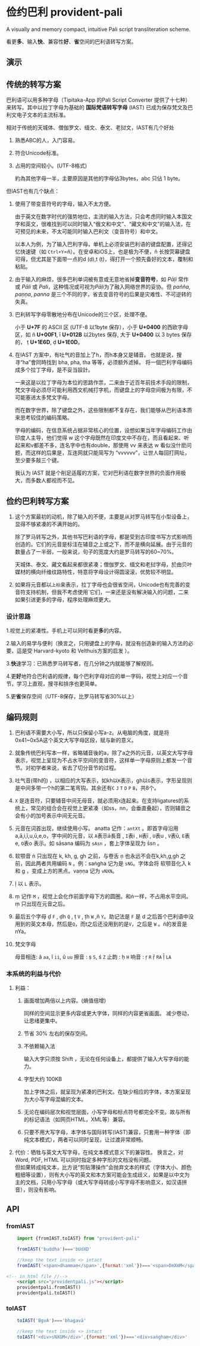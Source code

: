 # 俭约巴利 provident-pali
A visually and memory compact, intuitive Pali script transliteration scheme.

看更**多**、输入**快**、兼容性**好**、**省**空间的巴利语转写方案。

## 演示

## 传统的转写方案
巴利语可以用多种字母（Tipitaka-App 的Pali Script Converter 提供了十七种）来转写。其中以拉丁字母为基础的 **国际梵语转写字母** (IAST) 已成为保存梵文及巴利文电子文本的主流标准。

相对于传统的天城体、僧伽罗文、缅文、泰文、老挝文，IAST有几个好处

1. 熟悉ABC的人，入门容易。
2. 符合Unicode标准。
3. 占用的空间较小。(UTF-8格式)
    
    約為其他字母一半，主要原因是其他的字母佔3bytes，abc 只佔 1 byte。

但IAST也有几个缺点：


1. 使用了带变音符号的字母，输入不太方便。

    由于英文在数字时代的强势地位，主流的输入方法，只会考虑同时输入本国文字和英文，很难找到可以同时输入“俄文和中文”、“藏文和中文”的输入法，在可预见的未来，不太可能同时输入巴利文（变音符号）和中文。
    
    以本人为例，为了输入巴利字母，单机上必须安装巴利语的键盘配置，还得记忆快速键（如 `Ctrl+Y`=ñ）。在安卓和iOS上，也是极为不便，ñ 长按荧幕键盘可得，但尤其是下面带一点的d (ḍ),t (ṭ)，得打开一个预先备好的文本，覆制和粘贴。

2. 由于输入的麻烦，很多巴利单词被有意或无意地省掉**变音符号**，如 *Pāḷi* 常作 或 *Pāli* 或 *Pali*，这种情况或可视为*Pāḷi*为了融入网络世界的妥协。但 *pañña*, *paṇṇa*, *panna* 是三个不同的字，省去变音符号的后果是灾难性、不可逆转的失真。

3. 巴利转写字母零散地分布在Unicode的三个区，处理不便。

    小于 **U+7F** 的 ASCII 区 (UTF-8 以1byte 保存），小于 **U+0400** 的西欧字母区，如  ñ **U+00F1**, ī **U+012B** 以2bytes 保存, 大于 **U+0400** 以 3 bytes 保存的， ṭ **U+1E6D**, ḍ **U+1E0D**。

4. 在IAST 方案中，有吐气的音加上了h，而h本身又是辅音。
    也就是说，搜寻“ha”會同時找到 bha, pha, tha 等等，必须额外滤掉。
    将一個巴利字母编码成多个拉丁字母，是不妥当設計。

    一来这是以拉丁字母为本位的思路作祟，二来由于近百年前技术手段的限制，
    梵文字母必须尽可能利用西文机械打字机，而键盘上的字母空间极为有限，不可能塞进太多梵文字母。

    而在数字世界，除了键盘之外，这些限制都不复存在，我们能够从巴利语本质来思考较佳的编码策略。
    
    字母的编码，在信息系统占据非常核心的位置，设想如果当年字母编码工作由印度人主导，他们觉得 w 这个字母既然在印度文中不存在，而且看起来、听起来和v都差不多，连名字中也有double，那使用 vv 来表达 w 看似没什麽问题，而这样的后果是，互连网就只能简写为 “vvvvvv”，让世人每回打网址，至少要多敲三个键。

    我认为 IAST 就是个削足适履的方案，它对巴利语在数字世界的负面作用极大，而多数人都视而不见。
    

## 俭约巴利转写方案

1. 这个方案最初的动机，除了输入的不便，主要是从对罗马转写在小型设备上，显得不够紧凑的不满开始的。

    除了罗马转写之外，其他书写巴利语的字母，都是受到古印度书写方式影响而创造的。它们的元音是标注在辅音之上或之下，而不是横向延展。由于元音的数量占了一半弱，一般来说，句子的宽度大约是罗马转写的60~70%。
    
    天城体、泰文、藏文看起来都很紧凑；僧伽罗文、缅文和老挝字母，於由贝叶媒材的横向纤维纹路特性，特意将字母设计得圆滚滚，优势较不明显。

2. 如果将元音都以`上标`来表示，拉丁字母也会很省空间，Unicode也有完善的变音符支持机制，但我不考虑使用`它们，一来还是没有解决输入的问题，二来如果引进更多的字母，程序处理麻烦更大。


### 设计思路

1.视觉上的紧凑性。手机上可以同时看更**多**的内容。

2.输入的易学与便利（换言之，只用键盘上的字母，就没有创造新的输入方法的必要，這是受 Harvard-kyoto 和 Velthuis方案的启发 ）。

3.**快**速学习：已熟悉罗马转写者，在几分钟之内就能够了解规则。

4.更**好**地符合巴利语的规律，每个巴利字母对应的单一字码，视觉上对应一个音节，学习上直观，搜寻和排序也更简单。


5.更**省**保存空间（UTF-8保存，比罗马转写省30%以上）

## 编码规则

1. 巴利语不需要大小写，所以只保留小写a-z。从电脑的角度，就是将0x41~0x5A这个英文大写字母区段，赋与新的意义。
    
2. 就象传统巴利写本一样，省略辅音後的a，除了a之外的元音，以英文大写字母表示，视觉上呈现为不占水平空间的变音符，这样单一字母原则上都发一个音节。对初学者来说，省去了切分音节的过程。

3. 吐气音(带h的) ，以相应的大写表示，如kh以`K`表示，gh以`G`表示，字形呈现则是中间多带一个h的第二笔弯钩。其余还有`C` `J` `T` `D` `P` `B`，共8个。

4. `X` 是连音符，只要辅音中间无母音，就必须用`X`连起来。在支持ligatures的系统上，常见的组合会在视觉上更紧凑（如ss，nn，会垂直叠起），否则辅音之会有小的加号表示中间无元音。

5. 元音在词首出现，继续使用小写。 anatta 记作：`antXt` 。即首字母沿用 a,ā,i,ī,u,ū,e,o，字中间的元音，以 `A`表示ā長音 , `I`表i  ,  `H`表ī , `U`表u , `V`表ū, `E`表e, `O`表o 表示。如 sāsana 编码为 `sAsn` ，套上字体呈现为 s̄sn 。

6. 软颚音 ṅ 只出现在  k, kh, g, gh 之前，与卷舌 ṇ 也永远不会在k,kh,g,gh 之前，因此两者共用编码 `N` 。例：saṅgha 记为是 `sNG`。字体会将 软颚音化入 k 和 g ，变成上方的黑点。vaṇṇa 记为 `vNXN`。

8. ḷ 以 `L` 表示。

9. ṃ 记作 `M` ，视觉上会化作前面字母下方的圆圈。和ṅ一样，不占用水平空间。ṃ 只出现在元音之后。

9. 最后五个字母 ḍ `F` , ḍh `Q` , ṭ `V` , ṭh `W` ,ñ `Y`。助记法是 `F` 是 d 之后首个巴利语中没用到的英文本母，然后是`Q`，而t之后还没用到的是`V`，之后是 `W` 。ñ的发音是nYa。

10. 梵文字母
    
    母音相连: â `aa`,  î `ii`,  û `uu` 
    擦音 : ṣ `S`, ś `Z` 
    止韵 : ḥ `H` 
    响音 : ṛ `R`   ṝ `RA` ḹ `LA` 



### 本系统的利益与代价
1. 利益：
  
    1. 画面增加两倍以上内容。(熵值倍增)

        同样的空间显示更多内容或更大字体，同样的内容更省画面。
        减少卷动，让思绪更集中。

    2. 节省 30% 左右的保存空间。

    3. 不依赖输入法
    
        输入大字只须按 Shift ，无论在任何设备上，都提供了输入大写字母的能力。

    4. 字型大约 100KB

        加上字体之后，就呈现为紧凑的巴利文。在缺少相应的字体，本方案呈现为大小写字母混编的文本。

    5. 无论在编码层次和视觉层面，小写字母和标点符号都完全不变。故与所有的标记语法（如网页HTML，XML等）兼容。

    6. 只要不用大写字母，本字体与国际转写(IAST)兼容，只套用一种字体（即纯文本模式），两者可以同时呈现，让过渡非常顺畅。

2. 代价：牺牲与英文大写字母，在纯文本模式意义下的兼容性。
    换言之，对Word, PDF, HTML 可以同时指定多种字形的文档没有问题。   
    但如果转成纯文本，比方说“剪贴薄操作”会抛弃文本的样式（字体大小、颜色粗细等设置），则有大小写的英文和本方案可能会生成歧义，如果是以中文为主的文档，只用小写字母（或大写字母转成小写字母不影响意义，如汉语拼音），则没有影响。


## API

### fromIAST 
```javascript
    import {fromIAST,toIAST} from "provident-pali"

    fromIAST('buddha')==='bUdXD'

    //keep the text inside <> intact
    fromIAST('<span>dhammaṃ</span>',{format:'xml'})==='<span>DmXmM</span>'

```
```html
<!-- in html file //-->
    <script src="providentpali.js"></script>
    providentpali.fromIAST()
    providentpali.toIAST()
```

### toIAST
```javascript
    toIAST('BgvA')==='bhagavā'

    //keep the text inside <> intact
    toIAST('<div>sNXGM</div>',{format:'xml'})==='<div>saṅghaṃ</div>'
```